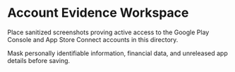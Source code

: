 # Account Evidence Workspace

Place sanitized screenshots proving active access to the Google Play Console and App Store Connect accounts in this directory.

Mask personally identifiable information, financial data, and unreleased app details before saving.
